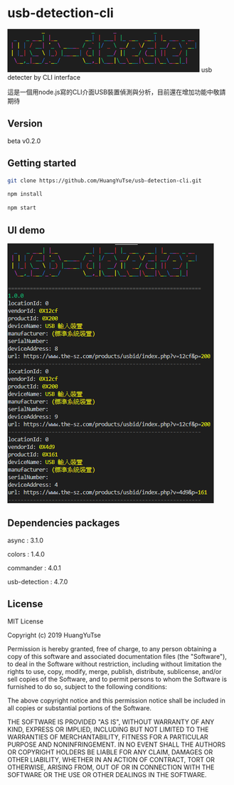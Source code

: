# usb-detection-cli
![logo of usb-detection-cli](logo.png)
usb detecter by CLI interface 

這是一個用node.js寫的CLI介面USB裝置偵測與分析，目前還在增加功能中敬請期待
## Version
beta
v0.2.0
## Getting started

```bash
git clone https://github.com/HuangYuTse/usb-detection-cli.git 
```
```bash
npm install
```
```bash
npm start
```
## UI demo
![UI of usb-detection-cli](UI.png)
## Dependencies packages
 async : 3.1.0

 colors : 1.4.0

 commander : 4.0.1

 usb-detection : 4.7.0
## License
MIT License

Copyright (c) 2019 HuangYuTse

Permission is hereby granted, free of charge, to any person obtaining a copy
of this software and associated documentation files (the "Software"), to deal
in the Software without restriction, including without limitation the rights
to use, copy, modify, merge, publish, distribute, sublicense, and/or sell
copies of the Software, and to permit persons to whom the Software is
furnished to do so, subject to the following conditions:

The above copyright notice and this permission notice shall be included in all
copies or substantial portions of the Software.

THE SOFTWARE IS PROVIDED "AS IS", WITHOUT WARRANTY OF ANY KIND, EXPRESS OR
IMPLIED, INCLUDING BUT NOT LIMITED TO THE WARRANTIES OF MERCHANTABILITY,
FITNESS FOR A PARTICULAR PURPOSE AND NONINFRINGEMENT. IN NO EVENT SHALL THE
AUTHORS OR COPYRIGHT HOLDERS BE LIABLE FOR ANY CLAIM, DAMAGES OR OTHER
LIABILITY, WHETHER IN AN ACTION OF CONTRACT, TORT OR OTHERWISE, ARISING FROM,
OUT OF OR IN CONNECTION WITH THE SOFTWARE OR THE USE OR OTHER DEALINGS IN THE
SOFTWARE.